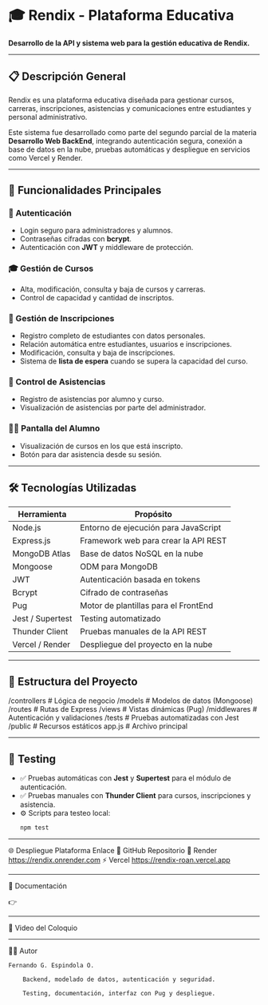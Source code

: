 # 🎓 Rendix - Plataforma Educativa

**Desarrollo de la API y sistema web para la gestión educativa de Rendix.**

---

## 📋 Descripción General

Rendix es una plataforma educativa diseñada para gestionar cursos, carreras, inscripciones, asistencias y comunicaciones entre estudiantes y personal administrativo.

Este sistema fue desarrollado como parte del segundo parcial de la materia **Desarrollo Web BackEnd**, integrando autenticación segura, conexión a base de datos en la nube, pruebas automáticas y despliegue en servicios como Vercel y Render.

---

## 🚀 Funcionalidades Principales

### 🔐 Autenticación
- Login seguro para administradores y alumnos.
- Contraseñas cifradas con **bcrypt**.
- Autenticación con **JWT** y middleware de protección.

### 🎓 Gestión de Cursos
- Alta, modificación, consulta y baja de cursos y carreras.
- Control de capacidad y cantidad de inscriptos.

### 📝 Gestión de Inscripciones
- Registro completo de estudiantes con datos personales.
- Relación automática entre estudiantes, usuarios e inscripciones.
- Modificación, consulta y baja de inscripciones.
- Sistema de **lista de espera** cuando se supera la capacidad del curso.

### 📅 Control de Asistencias
- Registro de asistencias por alumno y curso.
- Visualización de asistencias por parte del administrador.

### 👨‍🎓 Pantalla del Alumno
- Visualización de cursos en los que está inscripto.
- Botón para dar asistencia desde su sesión.

---

## 🛠️ Tecnologías Utilizadas

| Herramienta       | Propósito                                      |
|-------------------|-----------------------------------------------|
| Node.js           | Entorno de ejecución para JavaScript         |
| Express.js        | Framework web para crear la API REST         |
| MongoDB Atlas     | Base de datos NoSQL en la nube               |
| Mongoose          | ODM para MongoDB                             |
| JWT               | Autenticación basada en tokens               |
| Bcrypt            | Cifrado de contraseñas                       |
| Pug               | Motor de plantillas para el FrontEnd         |
| Jest / Supertest  | Testing automatizado                         |
| Thunder Client    | Pruebas manuales de la API REST              |
| Vercel / Render   | Despliegue del proyecto en la nube           |

---

## 📂 Estructura del Proyecto

/controllers # Lógica de negocio
/models # Modelos de datos (Mongoose)
/routes # Rutas de Express
/views # Vistas dinámicas (Pug)
/middlewares # Autenticación y validaciones
/tests # Pruebas automatizadas con Jest
/public # Recursos estáticos
app.js # Archivo principal


---

## 🧪 Testing

- ✅ Pruebas automáticas con **Jest** y **Supertest** para el módulo de autenticación.
- ✅ Pruebas manuales con **Thunder Client** para cursos, inscripciones y asistencia.
- ⚙️ Scripts para testeo local:  
  ```bash
  npm test

---

🌐 Despliegue
Plataforma	Enlace
🔗 GitHub	Repositorio
🚀 Render	https://rendix.onrender.com
⚡ Vercel	https://rendix-roan.vercel.app

---

📄 Documentación

👉 

---

🎥 Video del Coloquio

---
👨‍💻 Autor

    Fernando G. Espindola O.

        Backend, modelado de datos, autenticación y seguridad.

        Testing, documentación, interfaz con Pug y despliegue.
